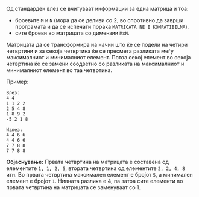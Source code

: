 Од стандарден влез се вчитуваат информации за една матрица и тоа:

- броевите `М` и `N` (мора да се деливи со 2, во спротивно да заврши програмата и да се испечати порака `MATRICATA NE E KOMPATIBILNA`).
- сите броеви во матрицата со димензии `МxN`.

Матрицата да се трансформира на начин што ќе се подели на четири четвртини и за секоја четвртина ќе се пресмета разликата меѓу максималниот и минималниот елемент. Потоа секој елемент во секоја четвртина ќе се замени соодветно со разликата на максималниот и минималниот елемент во таа четвртина.

Пример: 

    Влез:
    4 4
    1 1 2 2
    2 5 4 8
    1 8 9 2
    -5 2 1 8

    Излез:
    4 4 6 6 
    4 4 6 6 
    7 7 8 8 
    7 7 8 8 

**Објаснување:** Првата четвртина на матрицата е составена од елементите `1, 1, 2, 5`, втората четвртина од елементите `2, 2, 4, 8` итн. Во првата четвртина максимален елемент е бројот `5`, а минимален елемент е бројот `1`. Нивната разлика е 4, па затоа сите елементи во првата четвртина на матрицата се заменуваат со 1.
    
